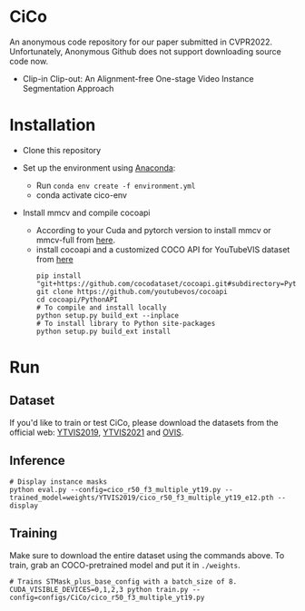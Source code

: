 # CiCo
An anonymous code repository for our paper submitted in CVPR2022. Unfortunately, Anonymous Github does not support downloading source code now. 
- Clip-in Clip-out: An Alignment-free One-stage Video Instance Segmentation Approach 
 
# Installation
 - Clone this repository 
 - Set up the environment using [Anaconda](https://www.anaconda.com/distribution/):
     - Run `conda env create -f environment.yml`
     - conda activate cico-env
       
 - Install mmcv and compile cocoapi
    - According to your Cuda and pytorch version to install mmcv or mmcv-full from [here](https://github.com/open-mmlab/mmcv). 
    - install cocoapi and a customized COCO API for YouTubeVIS dataset from [here](https://github.com/youtubevos/cocoapi)
      ```Shell
      pip install "git+https://github.com/cocodataset/cocoapi.git#subdirectory=PythonAPI"
      git clone https://github.com/youtubevos/cocoapi
      cd cocoapi/PythonAPI
      # To compile and install locally 
      python setup.py build_ext --inplace
      # To install library to Python site-packages 
      python setup.py build_ext install
      ```
    
# Run

## Dataset
If you'd like to train or test CiCo, please download the datasets from the official web: [YTVIS2019](https://youtube-vos.org/dataset/), [YTVIS2021](https://youtube-vos.org/dataset/vis/) and [OVIS](http://songbai.site/ovis/).

## Inference
```Shell
# Display instance masks
python eval.py --config=cico_r50_f3_multiple_yt19.py --trained_model=weights/YTVIS2019/cico_r50_f3_multiple_yt19_e12.pth --display
```

## Training
Make sure to download the entire dataset using the commands above. To train, grab an COCO-pretrained model and put it in `./weights`.
```Shell
# Trains STMask_plus_base_config with a batch_size of 8.
CUDA_VISIBLE_DEVICES=0,1,2,3 python train.py --config=configs/CiCo/cico_r50_f3_multiple_yt19.py
```
